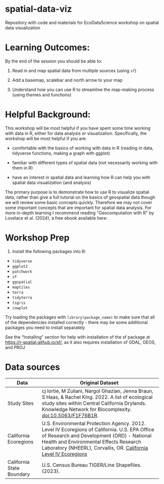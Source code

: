 # spatial-data-viz
Repository with code and materials for EcoDataScience workshop on spatial data visualization

# Learning Outcomes: 
By the end of the session you should be able to:

1. Read in and map spatial data from multiple sources (using `sf`)

2. Add a basemap, scalebar and north arrow to your map

3. Understand how you can use R to streamline the map-making process (using themes and functions)

# Helpful Background:

This workshop will be most helpful if you have spent some time working with data 
in R, either for data analysis or visualization. Specifically, the workshop will be most helpful if you are: 

- comfortable with the basics of working with data in R (reading in data, tidyverse functions, making a graph with ggplot)

- familiar with different types of spatial data (not necessarily working with them in R)

- have an interest in spatial data and learning how R can help you with spatial data visualization (and analysis)

The primary purpose is to demonstrate how to use R to visualize spatial data, rather than give a full tutorial on the basics of geospatial data though we will review some basic concepts quickly. Therefore we may not cover some important concepts that are important for spatial data analysis. For more in-depth learning I recommend reading "Geocomputation with R" by Lovelace et al. (2024), a free ebook available here: [](https://r.geocompx.org/).

# Workshop Prep

1. Install the following packages into R:

- `tidyverse`
- `ggplot2`
- `patchwork`
- `sf`
- `ggspatial`
- `maptiles`
- `terra`
- `tidyterra`
- `tigris`
- `cowplot`
  
Try loading the packages with `library(package_name)` to make sure that all of the dependencies installed correctly - there may be some additional packages you need to install separately

See the “Installing” section for help with installation of the sf package at https://r-spatial.github.io/sf/, as it also requires installation of GDAL, GEOS, and PROJ 

# Data sources
| Data                      | Original Dataset                                 |
|---------------------------|--------------------------------------------------|
| Study Sites               | cj lortie, M Zuliani, Nargol Ghazian, Jenna Braun, S Haas, & Rachel King. 2022. A list of ecological study sites within Central California Drylands. Knowledge Network for Biocomplexity. [doi:10.5063/F1F76B1R](https://doi.org/10.5063/F1F76B1R). |
| California Ecoregions     | U.S. Environmental Protection Agency. 2012. Level IV Ecoregions of California. U.S. EPA Office of Research and Development (ORD) - National Health and Environmental Effects Research Laboratory (NHEERL), Corvallis, OR. [California Level IV Ecoregions](https://www.epa.gov/eco-research/ecoregion-download-files-state-region-9#pane-04) |
| California State Boundary | U.S. Census Bureau TIGER/Line Shapefiles. (2023). [](https://www.census.gov/geographies/mapping-files/time-series/geo/tiger-line-file.html) |


